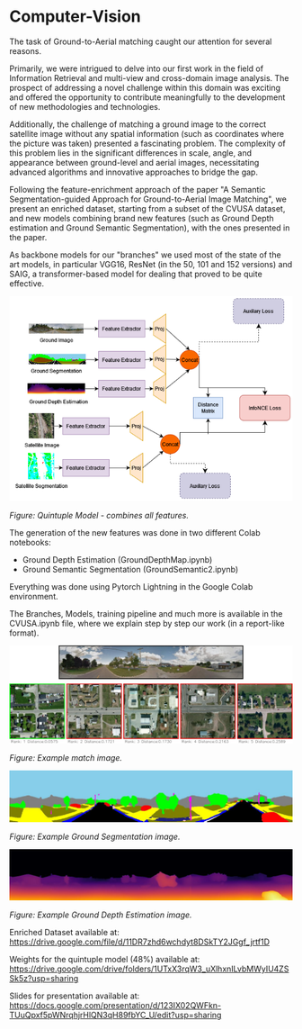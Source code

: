 # Computer-Vision

The task of Ground-to-Aerial matching caught our attention for several reasons.

Primarily, we were intrigued to delve into our first work in the field of Information Retrieval and multi-view and cross-domain image analysis. The prospect of addressing a novel challenge within this domain was exciting and offered the opportunity to contribute meaningfully to the development of new methodologies and technologies.

Additionally, the challenge of matching a ground image to the correct satellite image without any spatial information (such as coordinates where the picture was taken) presented a fascinating problem. The complexity of this problem lies in the significant differences in scale, angle, and appearance between ground-level and aerial images, necessitating advanced algorithms and innovative approaches to bridge the gap.

Following the feature-enrichment approach of the paper "A Semantic Segmentation-guided Approach for Ground-to-Aerial Image Matching", we present an enriched dataset, starting from a subset of the CVUSA dataset, and new models combining brand new features (such as Ground Depth estimation and Ground Semantic Segmentation), with the ones presented in the paper.

As backbone models for our "branches" we used most of the state of the art models, in particular VGG16, ResNet (in the 50, 101 and 152 versions) and SAIG, a transformer-based model for dealing that proved to be quite effective.

![Model](./imgs/QuintupleModel.png)

_Figure: Quintuple Model - combines all features._

The generation of the new features was done in two different Colab notebooks:

- Ground Depth Estimation (GroundDepthMap.ipynb)
- Ground Semantic Segmentation (GroundSemantic2.ipynb)

Everything was done using Pytorch Lightning in the Google Colab environment.

The Branches, Models, training pipeline and much more is available in the CVUSA.ipynb file, where we explain step by step our work (in a report-like format).

![Example Match](./imgs/NewExampleMatch.jpg)

_Figure: Example match image._

![Ground Segmentation](./imgs/GroundSegmentation.jpeg)

_Figure: Example Ground Segmentation image._

![Ground Depth Estimation](./imgs/GroundDepth.jpeg)

_Figure: Example Ground Depth Estimation image._

Enriched Dataset available at: https://drive.google.com/file/d/11DR7zhd6wchdyt8DSkTY2JGgf_jrtf1D

Weights for the quintuple model (48%) available at: https://drive.google.com/drive/folders/1UTxX3rqW3_uXlhxnILvbMWyIU4ZSSk5z?usp=sharing

Slides for presentation available at: https://docs.google.com/presentation/d/123IX02QWFkn-TUuQpxf5pWNrqhjrHlQN3qH89fbYC_U/edit?usp=sharing
